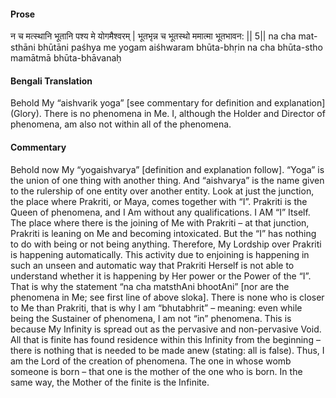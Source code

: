 #### Prose 

न च मत्स्थानि भूतानि पश्य मे योगमैश्वरम् |
भूतभृन्न च भूतस्थो ममात्मा भूतभावन: || 5||
na cha mat-sthāni bhūtāni paśhya me yogam aiśhwaram
bhūta-bhṛin na cha bhūta-stho mamātmā bhūta-bhāvanaḥ

 #### Bengali Translation 

Behold My “aishvarik yoga” [see commentary for definition and explanation] (Glory). There is no phenomena in Me. I, although the Holder and Director of phenomena, am also not within all of the phenomena.

 #### Commentary 

Behold now My “yogaishvarya” [definition and explanation follow]. “Yoga” is the union of one thing with another thing. And “aishvarya” is the name given to the rulership of one entity over another entity. Look at just the junction, the place where Prakriti, or Maya, comes together with “I”. Prakriti is the Queen of phenomena, and I Am without any qualifications. I AM “I” Itself. The place where there is the joining of Me with Prakriti – at that junction, Prakriti is leaning on Me and becoming intoxicated. But the “I” has nothing to do with being or not being anything. Therefore, My Lordship over Prakriti is happening automatically. This activity due to enjoining is happening in such an unseen and automatic way that Prakriti Herself is not able to understand whether it is happening by Her power or the Power of the “I”. That is why the statement “na cha matsthAni bhootAni” [nor are the phenomena in Me; see first line of above sloka]. There is none who is closer to Me than Prakriti, that is why I am “bhutabhrit” – meaning: even while being the Sustainer of phenomena, I am not “in” phenomena. This is because My Infinity is spread out as the pervasive and non-pervasive Void. All that is finite has found residence within this Infinity from the beginning – there is nothing that is needed to be made anew (stating: all is false). Thus, I am the Lord of the creation of phenomena. The one in whose womb someone is born – that one is the mother of the one who is born. In the same way, the Mother of the finite is the Infinite.